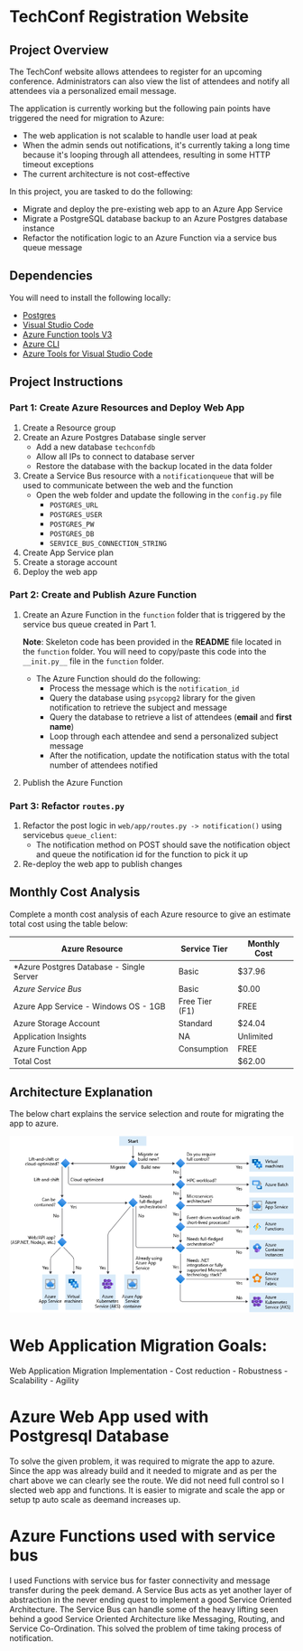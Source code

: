 # TechConf Registration Website

## Project Overview
The TechConf website allows attendees to register for an upcoming conference. Administrators can also view the list of attendees and notify all attendees via a personalized email message.

The application is currently working but the following pain points have triggered the need for migration to Azure:
 - The web application is not scalable to handle user load at peak
 - When the admin sends out notifications, it's currently taking a long time because it's looping through all attendees, resulting in some HTTP timeout exceptions
 - The current architecture is not cost-effective 

In this project, you are tasked to do the following:
- Migrate and deploy the pre-existing web app to an Azure App Service
- Migrate a PostgreSQL database backup to an Azure Postgres database instance
- Refactor the notification logic to an Azure Function via a service bus queue message

## Dependencies

You will need to install the following locally:
- [Postgres](https://www.postgresql.org/download/)
- [Visual Studio Code](https://code.visualstudio.com/download)
- [Azure Function tools V3](https://docs.microsoft.com/en-us/azure/azure-functions/functions-run-local?tabs=windows%2Ccsharp%2Cbash#install-the-azure-functions-core-tools)
- [Azure CLI](https://docs.microsoft.com/en-us/cli/azure/install-azure-cli?view=azure-cli-latest)
- [Azure Tools for Visual Studio Code](https://marketplace.visualstudio.com/items?itemName=ms-vscode.vscode-node-azure-pack)

## Project Instructions

### Part 1: Create Azure Resources and Deploy Web App
1. Create a Resource group
2. Create an Azure Postgres Database single server
   - Add a new database `techconfdb`
   - Allow all IPs to connect to database server
   - Restore the database with the backup located in the data folder
3. Create a Service Bus resource with a `notificationqueue` that will be used to communicate between the web and the function
   - Open the web folder and update the following in the `config.py` file
      - `POSTGRES_URL`
      - `POSTGRES_USER`
      - `POSTGRES_PW`
      - `POSTGRES_DB`
      - `SERVICE_BUS_CONNECTION_STRING`
4. Create App Service plan
5. Create a storage account
6. Deploy the web app

### Part 2: Create and Publish Azure Function
1. Create an Azure Function in the `function` folder that is triggered by the service bus queue created in Part 1.

      **Note**: Skeleton code has been provided in the **README** file located in the `function` folder. You will need to copy/paste this code into the `__init.py__` file in the `function` folder.
      - The Azure Function should do the following:
         - Process the message which is the `notification_id`
         - Query the database using `psycopg2` library for the given notification to retrieve the subject and message
         - Query the database to retrieve a list of attendees (**email** and **first name**)
         - Loop through each attendee and send a personalized subject message
         - After the notification, update the notification status with the total number of attendees notified
2. Publish the Azure Function

### Part 3: Refactor `routes.py`
1. Refactor the post logic in `web/app/routes.py -> notification()` using servicebus `queue_client`:
   - The notification method on POST should save the notification object and queue the notification id for the function to pick it up
2. Re-deploy the web app to publish changes

## Monthly Cost Analysis
Complete a month cost analysis of each Azure resource to give an estimate total cost using the table below:

| Azure Resource                           | Service Tier      | Monthly Cost |
| ---------------------------------------  | ----------------- | ------------ |
| *Azure Postgres Database - Single Server |  Basic            |  $37.96      |
| *Azure Service Bus*                      |  Basic            |  $0.00       |
| Azure App Service - Windows OS   - 1GB   |  Free Tier (F1)   |  FREE        |
| Azure Storage Account                    |  Standard         |  $24.04      |
| Application Insights                     |      NA           | Unlimited    |
| Azure Function App                       |  Consumption      |   FREE       |
| Total Cost           |                                       |  $62.00      |
 
## Architecture Explanation
The below chart explains the service selection and route for migrating the app to azure.

![image info](images/compute-choices.png)
# Web Application Migration Goals:
   Web Application Migration Implementation
      - Cost reduction
      - Robustness
      - Scalability
      - Agility

# Azure Web App used with Postgresql Database
To solve the given problem, it was required to migrate the app to azure. Since the app was already build and it needed to migrate and as per the chart above we can clearly see the route. We did not need full control so I slected web app and functions. It is easier to migrate and scale the app or setup tp auto scale as deemand increases up.

# Azure Functions used with service bus
I used Functions with service bus for faster connectivity and message transfer during the peek demand. A Service Bus acts as yet another layer of abstraction in the never ending quest to implement a good Service Oriented Architecture. The Service Bus can handle some of the heavy lifting seen behind a good Service Oriented Architecture like Messaging, Routing, and Service Co-Ordination. This solved the problem of time taking process of notification.
